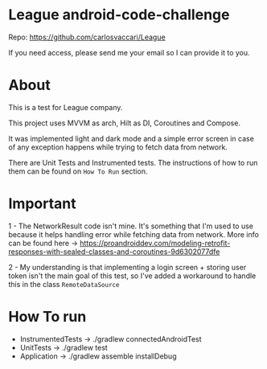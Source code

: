 # League android-code-challenge

Repo: https://github.com/carlosvaccari/League

If you need access, please send me your email so I can provide it to you.

# About

This is a test for League company.

This project uses MVVM as arch, Hilt as DI, Coroutines and Compose.

It was implemented light and dark mode and a simple error screen in case of any exception happens while trying to
fetch data from network.

There are Unit Tests and Instrumented tests. The instructions of how to run them can be found on `How
To Run` section.

# Important

1 - The NetworkResult code isn't mine. It's something that I'm used to use because it helps handling
error while fetching data from network. More info can be found here
-> https://proandroiddev.com/modeling-retrofit-responses-with-sealed-classes-and-coroutines-9d6302077dfe

2 - My understanding is that implementing a login screen + storing user token isn't the main goal of this test, 
so I've added a workaround to handle this in the class `RemoteDataSource`

# How To run

* InstrumentedTests -> ./gradlew connectedAndroidTest
* UnitTests -> ./gradlew test
* Application -> ./gradlew assemble installDebug